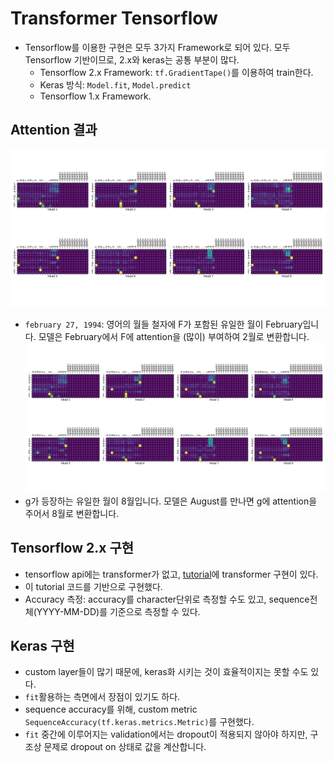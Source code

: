 # Transformer Tensorflow 
- Tensorflow를 이용한 구현은 모두 3가지 Framework로 되어 있다. 모두 Tensorflow 기반이므로, 2.x와 keras는 공통 부분이 많다.
	- Tensorflow 2.x Framework: `tf.GradientTape()`를 이용하여 train한다.
	- Keras 방식: `Model.fit`, `Model.predict`
	- Tensorflow 1.x Framework.

## Attention 결과
![transformer-attention-february](./transformer-attention-february.png)
- `february 27, 1994`: 영어의 월들 철자에 F가 포함된 유일한 월이 February입니다. 모델은 February에서 F에 attention을 (많이) 부여하여 2월로 변환합니다.
![transformer-attention-august](./transformer-attention-august.png)
- g가 등장하는 유일한 월이 8월입니다. 모델은 August를 만나면 g에 attention을 주어서 8월로 변환합니다.

## Tensorflow 2.x 구현
- tensorflow api에는 transformer가 없고, [tutorial](https://www.tensorflow.org/tutorials/text/transformer)에 transformer 구현이 있다.
- 이 tutorial 코드를 기반으로 구현했다.
- Accuracy 측정: accuracy를 character단위로 측정할 수도 있고, sequence전체(YYYY-MM-DD)를 기준으로 측정할 수 있다.


## Keras 구현
- custom layer들이 많기 때문에, keras화 시키는 것이 효율적이지는 못할 수도 있다.
- `fit`활용하는 측면에서 장점이 있기도 하다.
- sequence accuracy를 위해, custom metric `SequenceAccuracy(tf.keras.metrics.Metric)`를 구현했다.
- `fit` 중간에 이루어지는 validation에서는 dropout이 적용되지 않아야 하지만, 구조상 문제로 dropout on 상태로 값을 계산합니다.
